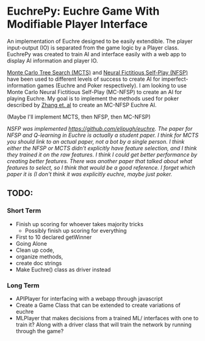 # EuchrePy: Euchre Game With Modifiable Player Interface

An implementation of Euchre designed to be easily extendible. The player input-output (IO) is separated from the game logic by a Player class. EuchrePy was created to train AI and interface easily with a web app to display AI information and player IO.

[Monte Carlo Tree Search (MCTS)](https://github.com/matgrioni/Euchre-bot) and [Neural Fictitious Self-Play (NFSP)](https://arxiv.org/pdf/1603.01121.pdf) have been used to different levels of success to create AI for imperfect-information games (Euchre and Poker respectively). I am looking to use Monte Carlo Neural Fictitious Self-Play (MC-NFSP) to create an AI for playing Euchre. My goal is to implement the methods used for poker described by [Zhang et. al](https://arxiv.org/pdf/1903.09569.pdf) to create an MC-NFSP Euchre AI.

(Maybe I'll implement MCTS, then NFSP, then MC-NFSP)

*NSFP was implemented https://github.com/elipugh/euchre. The paper for NFSP and Q-learning in Euchre is actually a student paper. I think for MCTS you should link to an actual paper, not a bot by a single person. I think either the NFSP or MCTS didn't explicitly have feature selection, and I think they trained it on the raw features. I think I could get better performance by creating better features. There was another paper that talked about what features to select, so I think that would be a good reference. I forget which paper it is (I don't think it was explicitly euchre, maybe just poker.*

## TODO:

### Short Term
- Finish up scoring for whoever takes majority tricks
  - Possibly finish up scoring for everything
- First to 10 declared getWinner
- Going Alone
- Clean up code,
- organize methods,
- create doc strings
- Make Euchre() class as driver instead

### Long Term
- APIPlayer for interfacing with a webapp through javascript
- Create a Game Class that can be extended to create variations of euchre
- MLPlayer that makes decisions from a trained ML/ interfaces with one
to train it? Along with a driver class that will train the network by
running through the game?
